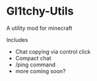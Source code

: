 # Gl1tchy-Utils
A utility mod for minecraft

Includes
  - Chat copying via control click
  - Compact chat
  - /ping command
  - more coming soon?
